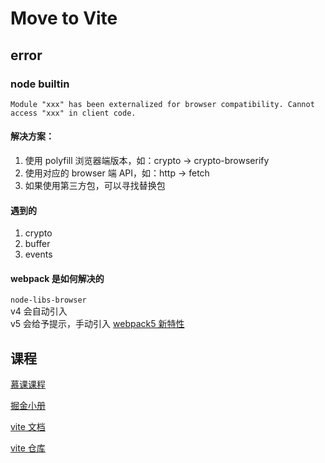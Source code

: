 # Move to Vite
## error
### node builtin
`Module "xxx" has been externalized for browser compatibility. Cannot access "xxx" in client code.`

#### 解决方案：

1. 使用 polyfill 浏览器端版本，如：crypto -> crypto-browserify
2. 使用对应的 browser 端 API，如：http -> fetch
3. 如果使用第三方包，可以寻找替换包
#### 遇到的
1. crypto
2. buffer
3. events
#### webpack 是如何解决的

`node-libs-browser`  
v4 会自动引入   
v5 会给予提示，手动引入 
[webpack5 新特性](https://www.jianshu.com/p/eacdd98d25b0)

## 课程

[慕课课程](https://coding.imooc.com/class/523.html)

[掘金小册](https://s.juejin.cn/ds/2dPSFtU/)

[vite 文档](https://vitejs.cn/)

[vite 仓库](https://github.com/vitejs/vite)
